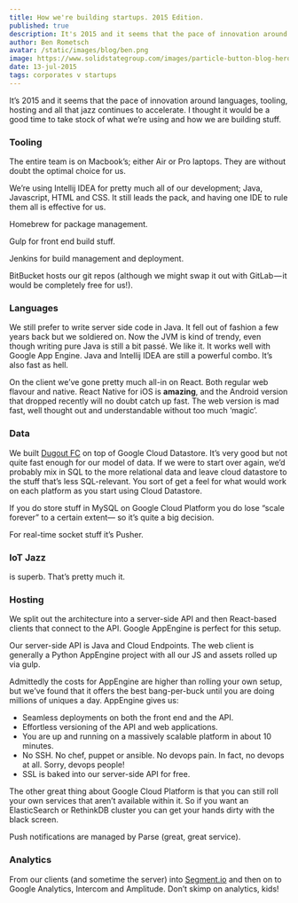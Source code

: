 ```yaml
---
title: How we're building startups. 2015 Edition.
published: true
description: It's 2015 and it seems that the pace of innovation around languages, tooling, hosting and all that jazz continues to accelerate. I thought it would be a good time to take stock of what we're using and how we are building stuff.
author: Ben Rometsch
avatar: /static/images/blog/ben.png
image: https://www.solidstategroup.com/images/particle-button-blog-hero.jpg
date: 13-jul-2015
tags: corporates v startups
---
```


<p>It’s 2015 and it seems that the pace of innovation around languages, tooling, hosting and all that jazz continues to accelerate. I thought it would be a good time to take stock of what we’re using and how we are building stuff.</p>
<h3>Tooling</h3>
<p>The entire team is on Macbook’s; either Air or Pro laptops. They are without doubt the optimal choice for us.</p>
<p>We’re using Intellij IDEA for pretty much all of our development; Java, Javascript, HTML and CSS. It still leads the pack, and having one IDE to rule them all is effective for us.</p>
<p>Homebrew for package management.</p>
<p>Gulp for front end build stuff.</p>
<p>Jenkins for build management and deployment.</p>
<p>BitBucket hosts our git repos (although we might swap it out with GitLab — it would be completely free for us!).</p>
<h3>Languages</h3>
<p>We still prefer to write server side code in Java. It fell out of fashion a few years back but we soldiered on. Now the JVM is kind of trendy, even though writing pure Java is still a bit passé. We like it. It works well with Google App Engine. Java and Intellij IDEA are still a powerful combo. It’s also fast as hell.</p>
<p>On the client we’ve gone pretty much all-in on React. Both regular web flavour and native. React Native for iOS is <strong>amazing</strong>, and the Android version that dropped recently will no doubt catch up fast. The web version is mad fast, well thought out and understandable without too much ‘magic’.</p>
<h3>Data</h3>
<p>We built <a href="https://www.dugoutfc.com/">Dugout FC</a> on top of Google Cloud Datastore. It’s very good but not quite fast enough for our model of data. If we were to start over again, we’d probably mix in SQL to the more relational data and leave cloud datastore to the stuff that’s less SQL-relevant. You sort of get a feel for what would work on each platform as you start using Cloud Datastore.</p>
<p>If you do store stuff in MySQL on Google Cloud Platform you do lose “scale forever” to a certain extent— so it’s quite a big decision.</p>
<p>For real-time socket stuff it’s Pusher.</p>
<h3>IoT Jazz</h3>
<p>is superb. That’s pretty much it.</p>
<h3>Hosting</h3>
<p>We split out the architecture into a server-side API and then React-based clients that connect to the API. Google AppEngine is perfect for this setup.</p>
<p>Our server-side API is Java and Cloud Endpoints. The web client is generally a Python AppEngine project with all our JS and assets rolled up via gulp.</p>
<p>Admittedly the costs for AppEngine are higher than rolling your own setup, but we’ve found that it offers the best bang-per-buck until you are doing millions of uniques a day. AppEngine gives us:</p>
<ul>
	<li>Seamless deployments on both the front end and the API.</li>
	<li>Effortless versioning of the API and web applications.</li>
	<li>You are up and running on a massively scalable platform in about 10 minutes.</li>
	<li>No SSH. No chef, puppet or ansible. No devops pain. In fact, no devops at all. Sorry, devops people!</li>
	<li>SSL is baked into our server-side API for free.</li>
</ul>
The other great thing about Google Cloud Platform is that you can still roll your own services that aren’t available within it. So if you want an ElasticSearch or RethinkDB cluster you can get your hands dirty with the black screen.</p>
<p>Push notifications are managed by Parse (great, great service).</p>
<h3>Analytics</h3>
<p>From our clients (and sometime the server) into <a href="http://Segment.io">Segment.io</a> and then on to Google Analytics, Intercom and Amplitude. Don’t skimp on analytics, kids!</p>
